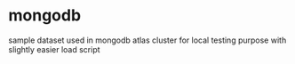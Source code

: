 # mongodb
sample dataset used in mongodb atlas cluster for local testing purpose with slightly easier load script
